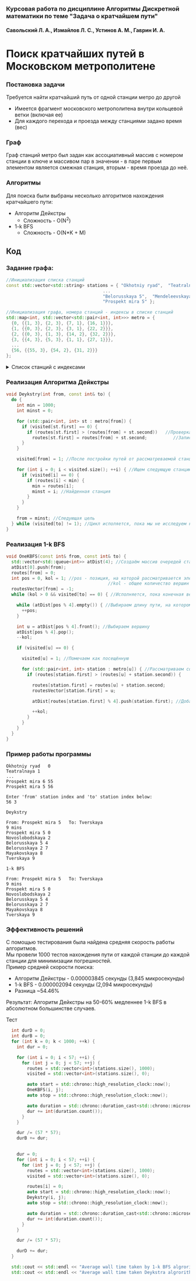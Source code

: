 
### Курсовая работа по дисциплине Алгоритмы Дискретной математики по теме "Задача о кратчайшем пути"  
#### Савольский Л. А., Измайлов Л. С., Устинов А. М., Гаврин И. А.  
# Поиск кратчайших путей в Московском метрополитене 
  
### Постановка задачи  
Требуется найти кратчайший путь от одной станции метро до другой

* Имеется фрагмент московского метрополитена внутри кольцевой ветки (включая ее)
*  Для каждого перехода и проезда между станциями задано время (вес)

### Граф
Граф станций метро был задан как ассоциативный массив с номером станции в ключе и массивом пар в значении - в паре первым элементом является смежная станция, вторым - время проезда до неё.  

### Алгоритмы
Для поиска были выбраны несколько алгоритмов нахождения кратчайшего пути:

* Алгоритм Дейкстры
    * Сложность - O(N<sup>2</sup>)
* 1-k BFS  
    * Сложность - O(N*K + M)
## Код

### Задание графа:

``` c++
//Инициализация списка станций
const std::vector<std::string> stations = { "Okhotniy ryad",  "Teatralnaya", "Ploshyad revolutsii", "Tverskaya",
                                     ...
                                     "Belorusskaya 5",  "Mendeleevskaya",  "Novoslobodskaya",  "Prospekt mira 6",
                                     "Prospekt mira 5" };

//Инициализация графа, номера станций - индексы в списке станций
std::map<int, std::vector<std::pair<int, int>>> metro = {
  {0, {{1, 3}, {2, 3}, {7, 1}, {16, 1}}},
  {1, {{0, 3}, {2, 3}, {3, 1}, {22, 2}}},
  {2, {{0, 3}, {1, 3}, {14, 2}, {32, 2}}},
  {3, {{4, 3}, {5, 3}, {1, 1}, {27, 1}}},
  ...
  {56, {{55, 3}, {54, 2}, {31, 2}}}
};
```

<details>

  <summary>Список станций с индексами</summary>
  <p>
  <table>
  <tr>
  <td>
  Okhotniy ryad	0  <br>
  Teatralnaya	1  <br>
  Ploshyad revolutsii	2 <br> 
  Tverskaya	3<br>
  Pushkinskaya	4<br>
  Chekhovskaya	5<br>
  Kuznetskiy most	6<br>
  Lubyanka	7<br>
  Chistye prudy	8<br>
  Turgenevskaya	9<br>
  Sretenskiy bulvar	10<br>
  Trubnaya	11<br>
  Tsvetnoy bulvar	12<br>
  Aleksandrovskiy sad	13<br>
  Arbatskaya 3	14<br>
  Borovitskaya	15<br>
  Biblioteka imeni Lenina	16<br>
  Arbatskaya 4	17<br>
  Kitay-gorod 6	18<br>
  Kitay-gorod 7	19<br>
  Tretyakovskaya 6	20<br>
  Tretyakovskaya 8	21<br>
  Novokuznetskaya	22<br>
  Polyanka	23<br>
  Kropotkinskaya	24<br>
  Smolenskaya 3	25<br>
  Smolenskaya 4	26<br>
  Mayakovskaya	27<br>
  Sukharevskaya	28<br>
  </td>
  <td>
  Krasnye vorota	29<br>
  Komsomolskaya 1	30<br>
  Komsomolskaya 5	31<br>
  Kurskaya 3	32<br>
  Chkalovskaya	33<br>
  Kurskaya 5	34<br>
  Marksistskaya	35<br>
  Taganskaya 7	36<br>
  Taganskaya 5	37<br>
  Paveletskaya 2	38<br>
  Paveletskaya 5	39<br>
  Serpuhovskaya	40<br>
  Dobryninskaya	41<br>
  Oktyabrskaya 6	42<br>
  Oktyabrskaya 5	43<br>
  Park kultury 1	44<br>
  Park kultury 5	45<br>
  Kievskaya 3	46<br>
  Kievskaya 4	47<br>
  Kievskaya 5	48<br>
  Barrikadnaya	49<br>
  Krasnopresnenskaya	50<br>
  Belorusskaya 2	51<br>
  Belorusskaya 5	52<br>
  Mendeleevskaya	53<br>
  Novoslobodskaya	54<br>
  Prospekt mira 6	55<br>
  Prospekt mira 5	56<br>
  </td>
  </tr>
  </table>
</p>
</details>


### Реализация Алгоритма Дейкстры

```c++
void Deykstry(int from, const int& to) {
  do {
    int min = 1000;
    int minst = 0;

    for (std::pair<int, int> st : metro[from]) {
      if (visited[st.first] == 0) {
        if (routes[st.first] > (routes[from] + st.second))   //Проверка оптимальности пути
          routes[st.first] = routes[from] + st.second;          //Запись нового пути в массив путей до каждой точки
      }
    }

    visited[from] = 1; //После постройки путей от рассматреваемой станции, помечаем её как пройденную

    for (int i = 0; i < visited.size(); ++i) { //Ищем следующую станцию из непосещённых станций с минимальным путём
      if (visited[i] == 0) {
        if (routes[i] < min) {
          min = routes[i];
          minst = i; //Найденная станция
        }
      }
    }

    from = minst; //Следующая цель
  } while (visited[to] != 1); //Цикл исполяется, пока мы не исследуем конечную точку
}
```

### Реализация 1-k BFS

```c++
void OneKBFS(const int& from, const int& to) {
  std::vector<std::queue<int>> atDist(4); //Создаём массив очередей станций, по увеличению пути
  atDist[0].push(from);  
  routes[from] = 0;
  int pos = 0, kol = 1; //pos - позиция, на которой рассматривается элемент в массиве очередей
                                       //kol - общее количество вершин во всех очередях
  routesVector[from] = -1;
  while (kol > 0 && visited[to] == 0) { //Исполняется, пока конечная вершина не исследована или пока не кончатся вершины в массиве очередей

    while (atDist[pos % 4].empty()) { //Выбираем длину пути, на котором исследуем новые вершины
      ++pos;
    }

    int u = atDist[pos % 4].front(); //Выбираем вершину
    atDist[pos % 4].pop();
    --kol;

    if (visited[u] == 0) {

      visited[u] = 1; //Помечаем как посещённую

      for (std::pair<int, int> station : metro[u]) { //Рассматриваем соседние с ней станции
        if (routes[station.first] > (routes[u] + station.second)) {

          routes[station.first] = routes[u] + station.second;
          routesVector[station.first] = u;

          atDist[routes[station.first] % 4].push(station.first); //Добавлям рассмотренные станции в очередь к исследованию

          ++kol;
        }
      }
    }
  }
}
```
### Пример работы программы

```shell
Okhotniy ryad	0
Teatralnaya	1 
...
Prospekt mira 6	55
Prospekt mira 5	56

Enter 'from' station index and 'to' station index below:
56 3

Deykstry

From: Prospekt mira 5	To: Tverskaya
9 mins
Prospekt mira 5 0
Novoslobodskaya 2
Belorusskaya 5 4
Belorusskaya 2 7
Mayakovskaya 8
Tverskaya 9

1-k BFS

From: Prospekt mira 5	To: Tverskaya
9 mins
Prospekt mira 5 0
Novoslobodskaya 2
Belorusskaya 5 4
Belorusskaya 2 7
Mayakovskaya 8
Tverskaya 9

```

### Эффективность решений

С помощью тестирования была найдена средняя скорость работы алгоритмов.  
Мы провели 1000 тестов нахождения пути от каждой станции до каждой станции для минимизации погрешностей.  
Пример средней скорости поиска:
* Алгоритм Дейкстры - 0.000003845 секунды (3,845 микросекунды)  
* 1-k BFS - 0.000002094 секунды (2,094 микросекунды)
* Разница ~54.46%  
  
Результат: Алгоритм Дейкстры на 50-60% медленнее 1-k BFS в абсолютном большинстве случаев.



Тест
```c++
  int durD = 0;
  int durB = 0;
  for (int k = 0; k < 1000; ++k) {
    int dur = 0;

    for (int i = 0; i < 57; ++i) {
      for (int j = 0; j < 57; ++j) {
        routes = std::vector<int>(stations.size(), 1000);
        visited = std::vector<int>(stations.size(), 0);

        auto start = std::chrono::high_resolution_clock::now();
        OneKBFS(i, j);  
        auto stop = std::chrono::high_resolution_clock::now();

        auto duration = std::chrono::duration_cast<std::chrono::microseconds>(stop - start);
        dur += int(duration.count());
      }
    }

    dur /= (57 * 57);
    durB += dur;
    

    dur = 0;
    for (int i = 0; i < 57; ++i) {
      for (int j = 0; j < 57; ++j) {
        routes = std::vector<int>(stations.size(), 1000);
        visited = std::vector<int>(stations.size(), 0);

        routes[i] = 0;
        auto start = std::chrono::high_resolution_clock::now();
        Deykstry(i, j);
        auto stop = std::chrono::high_resolution_clock::now();

        auto duration = std::chrono::duration_cast<std::chrono::microseconds>(stop - start);
        dur += int(duration.count());
      }
    }

    dur /= (57 * 57);

    durD += dur;
  }

  std::cout << std::endl << "Average wall time taken by 1-k BFS algrorithm:" << std::endl << durB/1000.0 << " microseconds" << std::endl;
  std::cout << std::endl << "Average wall time taken Deykstra algrorithm:" << std::endl << durD/1000.0 << " microseconds" << std::endl;

```



